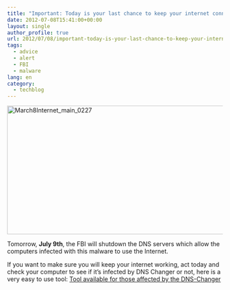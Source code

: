 ```yaml
---
title: "Important: Today is your last chance to keep your internet connection"
date: 2012-07-08T15:41:00+00:00
layout: single
author_profile: true
url: 2012/07/08/important-today-is-your-last-chance-to-keep-your-internet-connection/
tags:
  - advice
  - alert
  - FBI
  - malware
lang: en
category: 
  - techblog
---
```

<a href="http://lh6.ggpht.com/-lra1MhQaWNs/T_mjIjxGARI/AAAAAAAAGak/An-IiSoRXj0/s1600-h/March8Internet_main_0227%25255B4%25255D.jpg" target="_blank"><img title="March8Internet_main_0227" border="0" alt="March8Internet_main_0227" src="http://lh6.ggpht.com/-11F5JCQ2R1A/T_mjLz1ZY7I/AAAAAAAAGas/oCkrkouoXxo/March8Internet_main_0227_thumb%25255B2%25255D.jpg?imgmax=800" width="530" height="300" /></a>

Tomorrow, **July 9th**, the FBI will shutdown the DNS servers which allow the computers infected with this malware to use the Internet.

If you want to make sure you will keep your internet working, act today and check your computer to see if it’s infected by DNS Changer or not, here is a very easy to use tool: <a title="http://www.avira.com/en/support-for-home-knowledgebase-detail/kbid/1199" href="http://www.avira.com/en/support-for-home-knowledgebase-detail/kbid/1199" target="_blank">Tool available for those affected by the DNS-Changer</a>